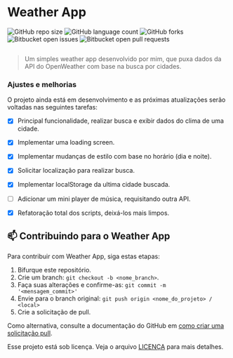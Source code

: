 # Weather App

![GitHub repo size](https://img.shields.io/github/repo-size/phedrakeson/weather-app?style=for-the-badge)
![GitHub language count](https://img.shields.io/github/languages/count/phedrakeson/weather-app?style=for-the-badge)
![GitHub forks](https://img.shields.io/github/forks/phedrakeson/weather-app?style=for-the-badge)
![Bitbucket open issues](https://img.shields.io/bitbucket/issues/phedrakeson/weather-app?style=for-the-badge)
![Bitbucket open pull requests](https://img.shields.io/bitbucket/pr-raw/phedrakeson/weather-app?style=for-the-badge)

![]()

> Um simples weather app desenvolvido por mim, que puxa dados da API do OpenWeather com base na busca por cidades.

### Ajustes e melhorias

O projeto ainda está em desenvolvimento e as próximas atualizações serão voltadas nas seguintes tarefas:

- [x] Principal funcionalidade, realizar busca e exibir dados do clima de uma cidade.
- [x] Implementar uma loading screen.
- [x] Implementar mudanças de estilo com base no horário (dia e noite).
- [x] Solicitar localização para realizar busca.
- [x] Implementar localStorage da ultima cidade buscada.
- [ ] Adicionar um mini player de música, requisitando outra API.
- [x] Refatoração total dos scripts, deixá-los mais limpos.


## 📫 Contribuindo para o Weather App
Para contribuir com Weather App, siga estas etapas:

1. Bifurque este repositório.
2. Crie um branch: `git checkout -b <nome_branch>`.
3. Faça suas alterações e confirme-as: `git commit -m '<mensagem_commit>'`
4. Envie para o branch original: `git push origin <nome_do_projeto> / <local>`
5. Crie a solicitação de pull.

Como alternativa, consulte a documentação do GitHub em [como criar uma solicitação pull](https://help.github.com/en/github/collaborating-with-issues-and-pull-requests/creating-a-pull-request).


Esse projeto está sob licença. Veja o arquivo [LICENÇA](LICENSE.md) para mais detalhes.

